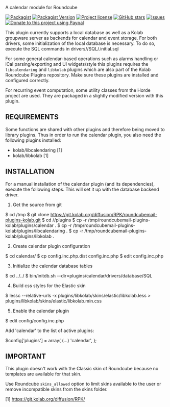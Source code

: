 A calendar module for Roundcube

[![Packagist](https://img.shields.io/packagist/dt/texxasrulez/calendar?style=plastic)](https://packagist.org/packages/texxasrulez/calendar)
[![Packagist Version](https://img.shields.io/packagist/v/texxasrulez/calendar?style=plastic&logo=packagist&logoColor=white)](https://packagist.org/packages/texxasrulez/calendar)
[![Project license](https://img.shields.io/github/license/texxasrulez/calendar?style=plastic)](https://github.com/texxasrulez/calendar/LICENSE)
[![GitHub stars](https://img.shields.io/github/stars/texxasrulez/calendar?style=plastic&logo=github)](https://github.com/texxasrulez/calendar/stargazers)
[![issues](https://img.shields.io/github/issues/texxasrulez/calendar?style=plastic)](https://github.com/texxasrulez/calendar/issues)
[![Donate to this project using Paypal](https://img.shields.io/badge/paypal-donate-blue.svg?style=plastic&logo=paypal)](https://www.paypal.me/texxasrulez)


This plugin currently supports a local database as well as a Kolab groupware
server as backends for calendar and event storage. For both drivers, some
initialization of the local database is necessary. To do so, execute the
SQL commands in drivers/<yourchoice>/SQL/<yourdatabase>.initial.sql

For some general calendar-based operations such as alarms handling or iCal
parsing/exporting and UI widgets/style this plugins requires the `libcalendaring`
and `libkolab` plugins which are also part of the Kolab Roundcube Plugins repository.
Make sure these plugins are installed and configured correctly.

For recurring event computation, some utility classes from the Horde project
are used. They are packaged in a slightly modified version with this plugin.


REQUIREMENTS
------------

Some functions are shared with other plugins and therefore being moved to
library plugins. Thus in order to run the calendar plugin, you also need the
following plugins installed:

* kolab/libcalendaring [1]
* kolab/libkolab [1]


INSTALLATION
------------

For a manual installation of the calendar plugin (and its dependencies),
execute the following steps. This will set it up with the database backend
driver.

1. Get the source from git

  $ cd /tmp
  $ git clone https://git.kolab.org/diffusion/RPK/roundcubemail-plugins-kolab.git
  $ cd /<path-to-roundcube>/plugins
  $ cp -r /tmp/roundcubemail-plugins-kolab/plugins/calendar .
  $ cp -r /tmp/roundcubemail-plugins-kolab/plugins/libcalendaring .
  $ cp -r /tmp/roundcubemail-plugins-kolab/plugins/libkolab .

2. Create calendar plugin configuration

  $ cd calendar/
  $ cp config.inc.php.dist config.inc.php
  $ edit config.inc.php

3. Initialize the calendar database tables

  $ cd ../../
  $ bin/initdb.sh --dir=plugins/calendar/drivers/database/SQL

4. Build css styles for the Elastic skin

  $ lessc --relative-urls -x plugins/libkolab/skins/elastic/libkolab.less > plugins/libkolab/skins/elastic/libkolab.min.css

5. Enable the calendar plugin

  $ edit config/config.inc.php

Add 'calendar' to the list of active plugins:

  $config['plugins'] = array(
    (...)
    'calendar',
  );


IMPORTANT
---------

This plugin doesn't work with the Classic skin of Roundcube because no
templates are available for that skin.

Use Roundcube `skins_allowed` option to limit skins available to the user
or remove incompatible skins from the skins folder.

[1] https://git.kolab.org/diffusion/RPK/
